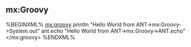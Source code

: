 ## mx:Groovy

%BEGINXML%
<mx:groovy>
	println "Hello World from ANT->mx:Groovy->System.out"
	ant.echo "Hello World from ANT->mx:Groovy->ANT.echo"
</mx:groovy>
%ENDXML%
